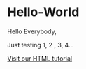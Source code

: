 # Hello-World
Hello Everybody,

Just testing 1, 2 , 3, 4...

<a href="https://www.w3schools.com/html/">Visit our HTML tutorial</a>



